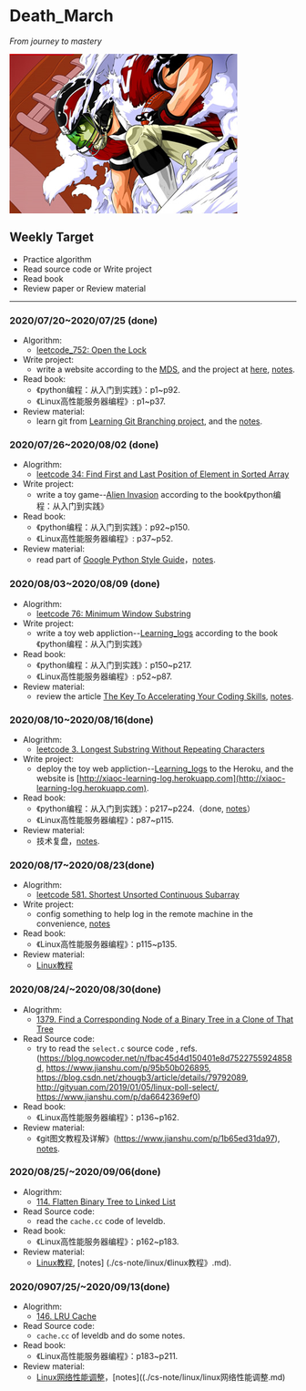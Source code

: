 # Death_March
*From journey to mastery*

<img src="./pic/eyeshield_21.jpg" alt="eyeshield_21" align=center>

## Weekly Target
* Practice algorithm
* Read source code or Write project
* Read book
* Review paper or Review material
****

### 2020/07/20~2020/07/25 (done)
* Algorithm:
	* [leetcode_752: Open the Lock](./algorithm/leetcode/leetcode_752.md)
* Write project:
	* write a website according to the [MDS](https://developer.mozilla.org/zh-CN/docs/Learn/Getting_started_with_the_web), and the project at [here](https://github.com/Xiaoccer/Xiaoccer.github.io), [notes](./cs-note/web/web_site/note.md).
* Read book:
	*  《python编程：从入门到实践》：p1~p92.
	*  《Linux高性能服务器编程》: p1~p37.
* Review material:
	* learn git from [ Learning Git Branching project](https://learngitbranching.js.org/?locale=zh_CN), and the [notes](./tools/git_notes/git.md).

### 2020/07/26~2020/08/02 (done)
* Alogrithm:
	* [leetcode 34: Find First and Last Position of Element in Sorted Array](./algorithm/leetcode/leetcode_34.md)
* Write project:
	* write a toy game--[Alien Invasion](https://github.com/Xiaoccer/Python-Crash-Course-Projects/tree/master/Alien_Game) according to the book《python编程：从入门到实践》
* Read book:
	*  《python编程：从入门到实践》：p92~p150.
	*  《Linux高性能服务器编程》: p37~p52.
* Review material:
	* read part of [Google Python Style Guide](https://github.com/google/styleguide/blob/gh-pages/pyguide.md)，[notes](./cs-note/python/google_style_guide.md).

### 2020/08/03~2020/08/09 (done)
* Alogrithm:
	* [leetcode 76: Minimum Window Substring](./algorithm/leetcode/leetcode_76.md)
* Write project:
	* write a toy web appliction--[Learning_logs](https://github.com/Xiaoccer/Python-Crash-Course-Projects/tree/master/learning_log) according to the book《python编程：从入门到实践》
* Read book:
	*  《python编程：从入门到实践》：p150~p217.
	*  《Linux高性能服务器编程》: p52~p87.
* Review material:
	* review the article  [The Key To Accelerating Your Coding Skills](http://blog.thefirehoseproject.com/posts/learn-to-code-and-be-self-reliant/), [notes](./cs-note/notes.md).


### 2020/08/10~2020/08/16(done)
* Alogrithm:
	* [leetcode 3. Longest Substring Without Repeating Characters](./algorithm/leetcode/leetcode_3.md)
* Write project:
	* deploy the toy web appliction--[Learning_logs](https://github.com/Xiaoccer/Python-Crash-Course-Projects/tree/master/learning_log) to the Heroku, and the website is [http://xiaoc-learning-log.herokuapp.com](http://xiaoc-learning-log.herokuapp.com).
* Read book:
	* 《python编程：从入门到实践》：p217~p224.（done, [notes](./cs-note/python/python_notes.md)）
	* 《Linux高性能服务器编程》：p87~p115.
* Review material:
	* 技术复盘，[notes](./cs-note/notes.md).

### 2020/08/17~2020/08/23(done)
* Alogrithm:
	* [leetcode 581. Shortest Unsorted Continuous Subarray](./algorithm/leetcode/leetcode_581.md)
* Write project:
	* config something to help log in the remote machine in the convenience, [notes](./cs-note/config_notes.md)
* Read book:
	* 《Linux高性能服务器编程》：p115~p135.
* Review material:
	* [Linux教程](https://www.w3cschool.cn/linux/)

### 2020/08/24/~2020/08/30(done)
* Alogrithm:
	* [1379. Find a Corresponding Node of a Binary Tree in a Clone of That Tree](./algorithm/leetcode/leetcode_1379.md)
* Read Source code:
	* try to read the `select.c` source code , refs.(https://blog.nowcoder.net/n/fbac45d4d150401e8d7522755924858d, https://www.jianshu.com/p/95b50b026895, 
https://blog.csdn.net/zhougb3/article/details/79792089,
http://gityuan.com/2019/01/05/linux-poll-select/,
https://www.jianshu.com/p/da6642369ef0)
* Read book:
	* 《Linux高性能服务器编程》：p136~p162.
* Review material:
	* 《git图文教程及详解》(https://www.jianshu.com/p/1b65ed31da97), [notes](./tools/git_notes/git.md).

### 2020/08/25/~2020/09/06(done)
* Alogrithm:
	* [114. Flatten Binary Tree to Linked List](./algorithm/leetcode/leetcode_114.md)
* Read Source code:
	* read the `cache.cc` code of leveldb. 
* Read book:
	* 《Linux高性能服务器编程》：p162~p183.
* Review material:
	* [Linux教程](https://www.w3cschool.cn/linux/),  [notes] (./cs-note/linux/《linux教程》.md).

### 2020/0907/25/~2020/09/13(done)
* Alogrithm:
  * [146. LRU Cache](./algorithm/leetcode/leetcode_146.md)
* Read Source code:
	* `cache.cc` of leveldb and do some notes.
* Read book:
	* 《Linux高性能服务器编程》：p183~p211.
* Review material:
	* [Linux网络性能调整](zorrozou.github.io)，[notes]((./cs-note/linux/linux网络性能调整.md)